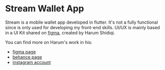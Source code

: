 # Stream Wallet App

Stream is a mobile wallet app developed in flutter.
It's not a fully functional since is only used for developing my front-end skills.
UI/UX is mainly based in a UI Kit shared on [figma](https://www.figma.com/community/file/954041847470649704), created by Harum Shidiqi.

You can find more on Harum's work in his: 
- [figma page](https://www.figma.com/@harumsh) 
- [behance page](https://www.behance.net/harumshidiqi)
- [instagram account](https://www.instagram.com/harum.sh/)
